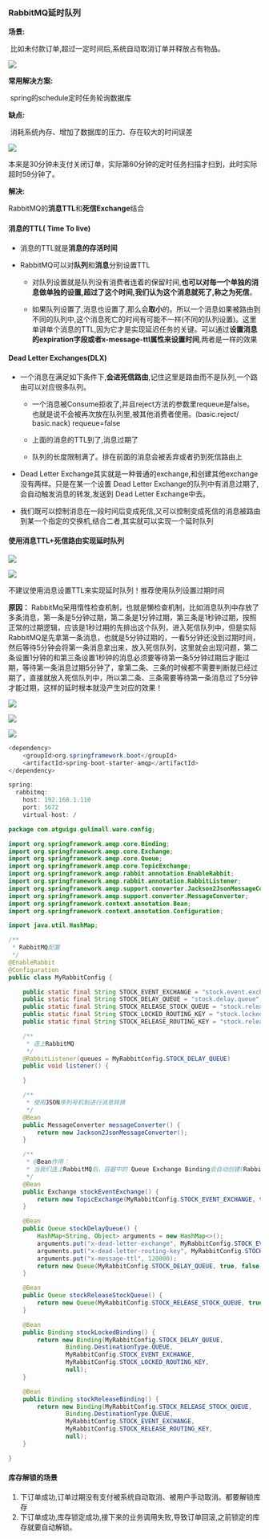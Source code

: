 ### RabbitMQ延时队列

**场景:**

​	比如未付款订单,超过一定时间后,系统自动取消订单并释放占有物品。

![](https://gitee.com/enioy/img/raw/master/K8S/20201126092435.png) 

**常用解决方案:**

​	spring的schedule定时任务轮询数据库

**缺点:**

​	消耗系统內存、增加了数据库的压力、存在较大的时间误差

![](https://gitee.com/enioy/img/raw/master/K8S/20201126092621.png) 

​	本来是30分钟未支付关闭订单，实际第60分钟的定时任务扫描才扫到，此时实际超时59分钟了。

**解决:** 

​	RabbitMQ的**消息TTL**和**死信Exchange**结合



#### 消息的TTL( Time To live)
- 消息的TTL就是**消息的存活时间**

- RabbitMQ可以对**队列**和**消息**分别设置TTL

  - 对队列设置就是队列没有消费者连着的保留时间,**也可以对毎一个单独的消息做单独的设置,超过了这个时间,我们认为这个消息就死了,称之为死信**。

  - 如果队列设置了,消息也设置了,那么会**取小**的。所以一个消息如果被路由到不同的队列中,这个消息死亡的时间有可能不一样(不同的队列设置)。这里单讲单个消息的TTL,因为它才是实现延迟任务的关键。可以通过**设置消息的expiration字段或者x-message-ttl属性来设置时间**,两者是一样的效果 



#### Dead Letter Exchanges(DLX)
- 一个消息在满足如下条件下,**会进死信路由**,记住这里是路由而不是队列,一个路由可以对应很多队列。

  - 一个消息被Consume拒收了,并且reject方法的参数里requeue是false。也就是说不会被再次放在队列里,被其他消费者使用。(basic.reject/ basic.nack) requeue=false

  - 上面的消息的TTL到了,消息过期了

  - 队列的长度限制满了。排在前面的消息会被丢弃或者扔到死信路由上

- Dead Letter Exchange其实就是一种普通的exchange,和创建其他exchange没有两样。只是在某一个设置 Dead Letter Exchange的队列中有消息过期了,会自动触发消息的转发,发送到 Dead Letter Exchange中去。

- 我们既可以控制消息在一段时间后变成死信,又可以控制变成死信的消息被路由到某一个指定的交换机,结合二者,其实就可以实现一个延时队列

  

#### 使用消息TTL+死信路由实现延时队列

 

![](https://gitee.com/enioy/img/raw/master/K8S/20201126103136.png)  

![](https://gitee.com/enioy/img/raw/master/K8S/20201126103508.png) 



不建议使用消息设置TTL来实现延时队列！推荐使用队列设置过期时间

**原因：** RabbitMq采用惰性检查机制，也就是懒检查机制，比如消息队列中存放了多条消息，第一条是5分钟过期，第二条是1分钟过期，第三条是1秒钟过期，按照正常的过期逻辑，应该是1秒过期的先排出这个队列，进入死信队列中，但是实际RabbitMQ是先拿第一条消息，也就是5分钟过期的，一看5分钟还没到过期时间，然后等待5分钟会将第一条消息拿出来，放入死信队列，这里就会出现问题，第二条设置1分钟的和第三条设置1秒钟的消息必须要等待第一条5分钟过期后才能过期，等待第一条消息过期5分钟了，拿第二条、三条的时候都不需要判断就已经过期了，直接就放入死信队列中，所以第二条、三条需要等待第一条消息过了5分钟才能过期，这样的延时根本就没产生对应的效果！



![](https://gitee.com/enioy/img/raw/master/K8S/20201126104811.png) 



![](https://gitee.com/enioy/img/raw/master/K8S/20201126112649.png) 



![](https://gitee.com/enioy/img/raw/master/K8S/20201126113256.png) 

  

```java
<dependency>
    <groupId>org.springframework.boot</groupId>
    <artifactId>spring-boot-starter-amqp</artifactId>
</dependency>
```

```java
spring:
  rabbitmq:
    host: 192.168.1.110
    port: 5672
    virtual-host: /
```

 

```java
package com.atguigu.gulimall.ware.config;

import org.springframework.amqp.core.Binding;
import org.springframework.amqp.core.Exchange;
import org.springframework.amqp.core.Queue;
import org.springframework.amqp.core.TopicExchange;
import org.springframework.amqp.rabbit.annotation.EnableRabbit;
import org.springframework.amqp.rabbit.annotation.RabbitListener;
import org.springframework.amqp.support.converter.Jackson2JsonMessageConverter;
import org.springframework.amqp.support.converter.MessageConverter;
import org.springframework.context.annotation.Bean;
import org.springframework.context.annotation.Configuration;

import java.util.HashMap;

/**
 * RabbitMQ配置
 */
@EnableRabbit
@Configuration
public class MyRabbitConfig {

    public static final String STOCK_EVENT_EXCHANGE = "stock.event.exchange";
    public static final String STOCK_DELAY_QUEUE = "stock.delay.queue";
    public static final String STOCK_RELEASE_STOCK_QUEUE = "stock.release.stock.queue";
    public static final String STOCK_LOCKED_ROUTING_KEY = "stock.locked";
    public static final String STOCK_RELEASE_ROUTING_KEY = "stock.release.#";

    /**
     * 连上RabbitMQ
     */
    @RabbitListener(queues = MyRabbitConfig.STOCK_DELAY_QUEUE)
    public void listener() {

    }

    /**
     * 使用JSON序列号机制进行消息转换
     */
    @Bean
    public MessageConverter messageConverter() {
        return new Jackson2JsonMessageConverter();
    }

    /**
     * @Bean作用：
     * 当我们连上RabbitMQ后，容器中的 Queue Exchange Binding会自动创建(RabbitMQ中没有的情况下)
     */
    @Bean
    public Exchange stockEventExchange() {
        return new TopicExchange(MyRabbitConfig.STOCK_EVENT_EXCHANGE, true, false);
    }

    @Bean
    public Queue stockDelayQueue() {
        HashMap<String, Object> arguments = new HashMap<>();
        arguments.put("x-dead-letter-exchange", MyRabbitConfig.STOCK_EVENT_EXCHANGE);
        arguments.put("x-dead-letter-routing-key", MyRabbitConfig.STOCK_RELEASE_ROUTING_KEY);
        arguments.put("x-message-ttl", 120000);
        return new Queue(MyRabbitConfig.STOCK_DELAY_QUEUE, true, false, false, arguments);
    }

    @Bean
    public Queue stockReleaseStockQueue() {
        return new Queue(MyRabbitConfig.STOCK_RELEASE_STOCK_QUEUE, true, false, false);
    }

    @Bean
    public Binding stockLockedBinding() {
        return new Binding(MyRabbitConfig.STOCK_DELAY_QUEUE,
                Binding.DestinationType.QUEUE,
                MyRabbitConfig.STOCK_EVENT_EXCHANGE,
                MyRabbitConfig.STOCK_LOCKED_ROUTING_KEY,
                null);
    }

    @Bean
    public Binding stockReleaseBinding() {
        return new Binding(MyRabbitConfig.STOCK_RELEASE_STOCK_QUEUE,
                Binding.DestinationType.QUEUE,
                MyRabbitConfig.STOCK_EVENT_EXCHANGE,
                MyRabbitConfig.STOCK_RELEASE_ROUTING_KEY,
                null);
    }

}

```

  

#### 库存解锁的场景
1. 下订单成功,订单过期没有支付被系统自动取消、被用户手动取消。都要解锁库存
2. 下订单成功,库存锁定成功,接下来的业务调用失败,导致订单回滚,之前锁定的库存就要自动解锁。